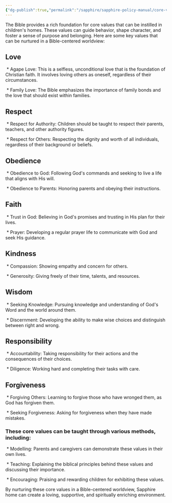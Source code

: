 ```yaml
---
{"dg-publish":true,"permalink":"/sapphire/sapphire-policy-manual/core-values/"}
---
```



The Bible provides a rich foundation for core values that can be instilled in children's homes. These values can guide behavior, shape character, and foster a sense of purpose and belonging. Here are some key values that can be nurtured in a Bible-centered worldview:

## Love

 * Agape Love: This is a selfless, unconditional love that is the foundation of Christian faith. It involves loving others as oneself, regardless of their circumstances.

 * Family Love: The Bible emphasizes the importance of family bonds and the love that should exist within families.

## Respect

 * Respect for Authority: Children should be taught to respect their parents, teachers, and other authority figures.

 * Respect for Others: Respecting the dignity and worth of all individuals, regardless of their background or beliefs.

## Obedience

 * Obedience to God: Following God's commands and seeking to live a life that aligns with His will.

 * Obedience to Parents: Honoring parents and obeying their instructions.

## Faith

 * Trust in God: Believing in God's promises and trusting in His plan for their lives.

 * Prayer: Developing a regular prayer life to communicate with God and seek His guidance.

## Kindness

 * Compassion: Showing empathy and concern for others.

 * Generosity: Giving freely of their time, talents, and resources.

## Wisdom

 * Seeking Knowledge: Pursuing knowledge and understanding of God's Word and the world around them.

 * Discernment: Developing the ability to make wise choices and distinguish between right and wrong.

## Responsibility

 * Accountability: Taking responsibility for their actions and the consequences of their choices.

 * Diligence: Working hard and completing their tasks with care.

## Forgiveness

 * Forgiving Others: Learning to forgive those who have wronged them, as God has forgiven them.

 * Seeking Forgiveness: Asking for forgiveness when they have made mistakes.

  

### These core values can be taught through various methods, including:

 * Modelling: Parents and caregivers can demonstrate these values in their own lives.

 * Teaching: Explaining the biblical principles behind these values and discussing their importance.

 * Encouraging: Praising and rewarding children for exhibiting these values.

By nurturing these core values in a Bible-centered worldview, Sapphire home can create a loving, supportive, and spiritually enriching environment.

